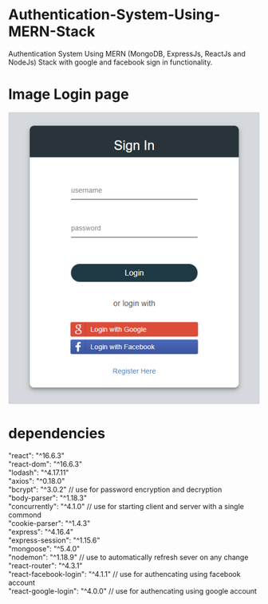 # Authentication-System-Using-MERN-Stack
Authentication System Using MERN (MongoDB, ExpressJs, ReactJs and NodeJs) Stack with google and facebook sign in functionality.

# Image Login page
![alt text](https://github.com/Shakir-Afridi/Authentication-System-Using-MERN-Stack/blob/master/login.PNG)

# dependencies
"react": "^16.6.3" \
"react-dom": "^16.6.3" \
"lodash": "^4.17.11" \
"axios": "^0.18.0" \
"bcrypt": "^3.0.2" // use for password encryption and decryption \
"body-parser": "^1.18.3" \
"concurrently": "^4.1.0" // use for starting client and server with a single commond \
"cookie-parser": "^1.4.3" \
"express": "^4.16.4" \
"express-session": "^1.15.6" \
"mongoose": "^5.4.0" \
"nodemon": "^1.18.9" // use to automatically refresh sever on any change \
"react-router": "^4.3.1"  \
"react-facebook-login": "^4.1.1" // use for authencating using facebook account \
"react-google-login": "^4.0.0" // use for authencating using google account 